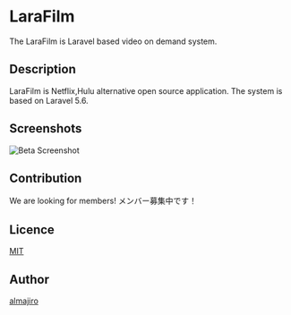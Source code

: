LaraFilm
====
The LaraFilm is Laravel based video on demand system.

## Description
LaraFilm is Netflix,Hulu alternative open source application. The system is based on Laravel 5.6.

## Screenshots
![Beta Screenshot](https://github.com/almajiro/larafilm/blob/master/screenshots/beta.png?raw=true)

## Contribution
We are looking for members!
メンバー募集中です！

## Licence

[MIT](https://github.com/tcnksm/tool/blob/master/LICENCE)

## Author

[almajiro](https://github.com/almajiro)
